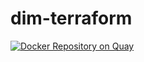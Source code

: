 # dim-terraform
[![Docker Repository on Quay](https://quay.io/repository/dim/terraform/status "Docker Repository on Quay")](https://quay.io/repository/dim/terraform)
